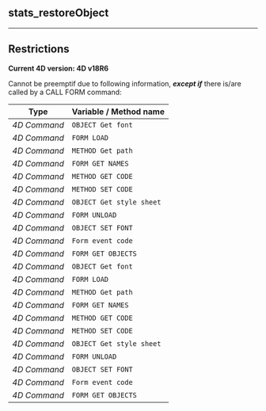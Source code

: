 ﻿## stats_restoreObject---## Restrictions**Current 4D version: 4D v18R6**Cannot be preemptif due to following information, ***except if*** there is/are called by a CALL FORM command:|Type|Variable / Method name||------|------||*4D Command*|`OBJECT Get font`||*4D Command*|`FORM LOAD`||*4D Command*|`METHOD Get path`||*4D Command*|`FORM GET NAMES`||*4D Command*|`METHOD GET CODE`||*4D Command*|`METHOD SET CODE`||*4D Command*|`OBJECT Get style sheet`||*4D Command*|`FORM UNLOAD`||*4D Command*|`OBJECT SET FONT`||*4D Command*|`Form event code`||*4D Command*|`FORM GET OBJECTS`||*4D Command*|`OBJECT Get font`||*4D Command*|`FORM LOAD`||*4D Command*|`METHOD Get path`||*4D Command*|`FORM GET NAMES`||*4D Command*|`METHOD GET CODE`||*4D Command*|`METHOD SET CODE`||*4D Command*|`OBJECT Get style sheet`||*4D Command*|`FORM UNLOAD`||*4D Command*|`OBJECT SET FONT`||*4D Command*|`Form event code`||*4D Command*|`FORM GET OBJECTS`|